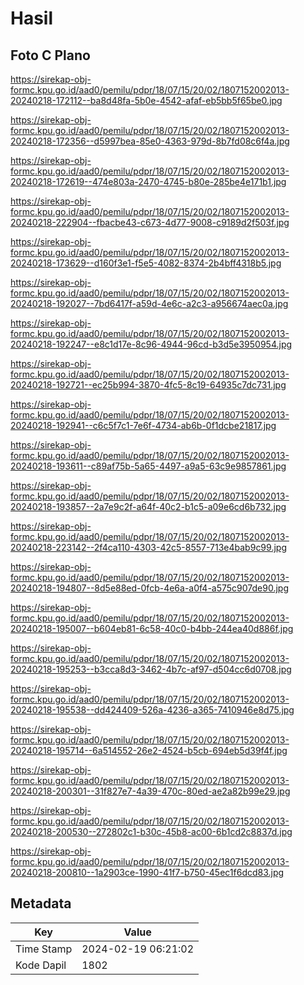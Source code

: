 # Hasil

## Foto C Plano

https://sirekap-obj-formc.kpu.go.id/aad0/pemilu/pdpr/18/07/15/20/02/1807152002013-20240218-172112--ba8d48fa-5b0e-4542-afaf-eb5bb5f65be0.jpg

https://sirekap-obj-formc.kpu.go.id/aad0/pemilu/pdpr/18/07/15/20/02/1807152002013-20240218-172356--d5997bea-85e0-4363-979d-8b7fd08c6f4a.jpg

https://sirekap-obj-formc.kpu.go.id/aad0/pemilu/pdpr/18/07/15/20/02/1807152002013-20240218-172619--474e803a-2470-4745-b80e-285be4e171b1.jpg

https://sirekap-obj-formc.kpu.go.id/aad0/pemilu/pdpr/18/07/15/20/02/1807152002013-20240218-222904--fbacbe43-c673-4d77-9008-c9189d2f503f.jpg

https://sirekap-obj-formc.kpu.go.id/aad0/pemilu/pdpr/18/07/15/20/02/1807152002013-20240218-173629--d160f3e1-f5e5-4082-8374-2b4bff4318b5.jpg

https://sirekap-obj-formc.kpu.go.id/aad0/pemilu/pdpr/18/07/15/20/02/1807152002013-20240218-192027--7bd6417f-a59d-4e6c-a2c3-a956674aec0a.jpg

https://sirekap-obj-formc.kpu.go.id/aad0/pemilu/pdpr/18/07/15/20/02/1807152002013-20240218-192247--e8c1d17e-8c96-4944-96cd-b3d5e3950954.jpg

https://sirekap-obj-formc.kpu.go.id/aad0/pemilu/pdpr/18/07/15/20/02/1807152002013-20240218-192721--ec25b994-3870-4fc5-8c19-64935c7dc731.jpg

https://sirekap-obj-formc.kpu.go.id/aad0/pemilu/pdpr/18/07/15/20/02/1807152002013-20240218-192941--c6c5f7c1-7e6f-4734-ab6b-0f1dcbe21817.jpg

https://sirekap-obj-formc.kpu.go.id/aad0/pemilu/pdpr/18/07/15/20/02/1807152002013-20240218-193611--c89af75b-5a65-4497-a9a5-63c9e9857861.jpg

https://sirekap-obj-formc.kpu.go.id/aad0/pemilu/pdpr/18/07/15/20/02/1807152002013-20240218-193857--2a7e9c2f-a64f-40c2-b1c5-a09e6cd6b732.jpg

https://sirekap-obj-formc.kpu.go.id/aad0/pemilu/pdpr/18/07/15/20/02/1807152002013-20240218-223142--2f4ca110-4303-42c5-8557-713e4bab9c99.jpg

https://sirekap-obj-formc.kpu.go.id/aad0/pemilu/pdpr/18/07/15/20/02/1807152002013-20240218-194807--8d5e88ed-0fcb-4e6a-a0f4-a575c907de90.jpg

https://sirekap-obj-formc.kpu.go.id/aad0/pemilu/pdpr/18/07/15/20/02/1807152002013-20240218-195007--b604eb81-6c58-40c0-b4bb-244ea40d886f.jpg

https://sirekap-obj-formc.kpu.go.id/aad0/pemilu/pdpr/18/07/15/20/02/1807152002013-20240218-195253--b3cca8d3-3462-4b7c-af97-d504cc6d0708.jpg

https://sirekap-obj-formc.kpu.go.id/aad0/pemilu/pdpr/18/07/15/20/02/1807152002013-20240218-195538--dd424409-526a-4236-a365-7410946e8d75.jpg

https://sirekap-obj-formc.kpu.go.id/aad0/pemilu/pdpr/18/07/15/20/02/1807152002013-20240218-195714--6a514552-26e2-4524-b5cb-694eb5d39f4f.jpg

https://sirekap-obj-formc.kpu.go.id/aad0/pemilu/pdpr/18/07/15/20/02/1807152002013-20240218-200301--31f827e7-4a39-470c-80ed-ae2a82b99e29.jpg

https://sirekap-obj-formc.kpu.go.id/aad0/pemilu/pdpr/18/07/15/20/02/1807152002013-20240218-200530--272802c1-b30c-45b8-ac00-6b1cd2c8837d.jpg

https://sirekap-obj-formc.kpu.go.id/aad0/pemilu/pdpr/18/07/15/20/02/1807152002013-20240218-200810--1a2903ce-1990-41f7-b750-45ec1f6dcd83.jpg


## Metadata

| Key        | Value               |
| ---------- | ------------------- |
| Time Stamp | 2024-02-19 06:21:02 |
| Kode Dapil | 1802                |



